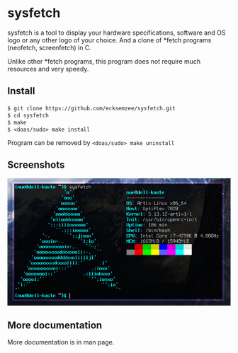 # sysfetch

sysfetch is a tool to display your hardware specifications, software and OS logo or any other logo of your choice. And a clone of \*fetch programs (neofetch, screenfetch) in C.

Unlike other \*fetch programs, this program does not require much resources and very speedy.

## Install

```
$ git clone https://github.com/ecksemzee/sysfetch.git
$ cd sysfetch
$ make
$ <doas/sudo> make install
```

Program can be removed by `<doas/sudo> make uninstall`

## Screenshots

![no scrcap yet](https://raw.githubusercontent.com/ecksemzee/sysfetch/master/screenshots/artix-realmachine.png)

## More documentation

More documentation is in man page.
